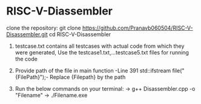 # RISC-V-Diassembler
clone the repository:
  git clone https://github.com/Pranavb060504/RISC-V-Disassembler.git
  cd RISC-V-Disassembler

1.  testcase.txt contains all testcases with actual code from which they were generated, 
    Use the testcase1.txt,...testcase5.txt files for running the code

2. Provide path of the file in main function -Line 391 
    std::ifstream file("{FilePath}");- Replace {Filepath} by the path

3. Run the below commands on your terminal:
    -> g++ Disassembler.cpp -o "Filename"
    -> ./Filename.exe
